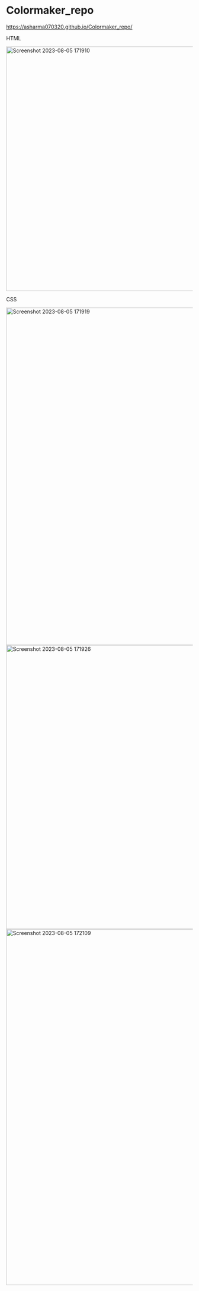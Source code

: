 # Colormaker_repo
https://asharma070320.github.io/Colormaker_repo/

HTML

<img width="659" alt="Screenshot 2023-08-05 171910" src="https://github.com/Asharma070320/Colormaker_repo/assets/127501344/4074c9ec-805c-4cce-8559-28d3293199ae">

CSS

<img width="910" alt="Screenshot 2023-08-05 171919" src="https://github.com/Asharma070320/Colormaker_repo/assets/127501344/648222d8-6cb5-4d61-80a7-ae8cc904178a">
<img width="766" alt="Screenshot 2023-08-05 171926" src="https://github.com/Asharma070320/Colormaker_repo/assets/127501344/d925734f-9f2f-498b-ad3f-0ba29971b18c">

<img width="960" alt="Screenshot 2023-08-05 172109" src="https://github.com/Asharma070320/Colormaker_repo/assets/127501344/3dfdadb9-a1d5-4514-ae8c-92595bafe6bb">
